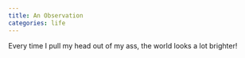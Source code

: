 ```yaml
---
title: An Observation
categories: life
---
```

Every time
I pull my head
out of my ass,
the world
looks a lot brighter!
